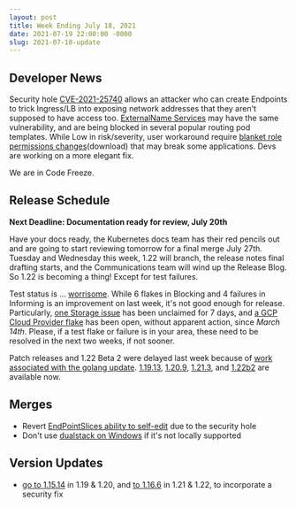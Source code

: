```yaml
---
layout: post
title: Week Ending July 18, 2021
date: 2021-07-19 22:00:00 -0000
slug: 2021-07-18-update
---
```


## Developer News

Security hole [CVE-2021-25740](https://github.com/kubernetes/kubernetes/issues/103675) allows an attacker who can create Endpoints to trick Ingress/LB into exposing network addresses that they aren't supposed to have access too.  [ExternalName Services](https://github.com/kubernetes/ingress-nginx/pull/7314) may have the same vulnerability, and are being blocked in several popular routing pod templates. While Low in risk/severity, user workaround require [blanket role permissions changes](https://github.com/kubernetes/kubernetes/files/6823580/aggregate_to_edit_no_endpoints.yaml.txt)(download) that may break some applications. Devs are working on a more elegant fix.

We are in Code Freeze.

## Release Schedule

**Next Deadline: Documentation ready for review, July 20th**

Have your docs ready, the Kubernetes docs team has their red pencils out and are going to start reviewing tomorrow for a final merge July 27th.  Tuesday and Wednesday this week, 1.22 will branch, the release notes final drafting starts, and the Communications team will wind up the Release Blog.  So 1.22 is becoming a thing!  Except for test failures.

Test status is ... [worrisome](https://groups.google.com/g/kubernetes-dev/c/kPt1oJl_ZbU).  While 6 flakes in Blocking and 4 failures in Informing is an improvement on last week, it's not good enough for release. Particularly, [one Storage issue](https://github.com/kubernetes/kubernetes/issues/103651) has been unclaimed for 7 days, and [a GCP Cloud Provider flake](https://github.com/kubernetes/kubernetes/issues/100230) has been open, without apparent action, since *March 14th*.  Please, if a test flake or failure is in your area, these need to be resolved in the next two weeks, if not sooner.

Patch releases and 1.22 Beta 2 were delayed last week because of [work associated with the golang update](https://groups.google.com/g/kubernetes-dev/c/6ruZgfA_QDA).  [1.19.13](https://github.com/kubernetes/kubernetes/blob/master/CHANGELOG/CHANGELOG-1.19.md), [1.20.9](https://github.com/kubernetes/kubernetes/blob/master/CHANGELOG/CHANGELOG-1.20.md), [1.21.3](https://github.com/kubernetes/kubernetes/blob/master/CHANGELOG/CHANGELOG-1.21.md), and [1.22b2](https://github.com/kubernetes/kubernetes/blob/master/CHANGELOG/CHANGELOG-1.22.md) are available now.

## Merges

* Revert [EndPointSlices ability to self-edit](https://github.com/kubernetes/kubernetes/pull/103703) due to the security hole
* Don't use [dualstack on Windows](https://github.com/kubernetes/kubernetes/pull/101047) if it's not locally supported

## Version Updates

* [go to 1.15.14](https://github.com/kubernetes/kubernetes/pull/103705) in 1.19 & 1.20, and [to 1.16.6](https://github.com/kubernetes/kubernetes/pull/103670) in 1.21 & 1.22, to incorporate a security fix

